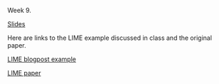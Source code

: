 Week 9.

[Slides](https://github.com/natelangholz/stat412-advancedregression/blob/master/week-9/slides-week-9.pdf)


Here are links to the LIME example discussed in class and the original paper.

[LIME blogpost example](https://www.data-imaginist.com/2017/announcing-lime/)

[LIME paper](https://arxiv.org/pdf/1602.04938.pdf)

